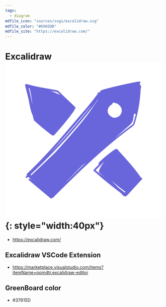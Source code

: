 ```yaml
---
tags:
  - diagram
mdfile_icon: "sources/svgs/excalidraw.svg"
mdfile_color: "#6965DB"
mdfile_site: "https://excalidraw.com/"
---
```


# Excalidraw ![](../sources/svgs/excalidraw.svg){: style="width:40px"}


- https://excalidraw.com/


## Excalidraw VSCode Extension

- https://marketplace.visualstudio.com/items?itemName=pomdtr.excalidraw-editor


## GreenBoard color

- #37615D

